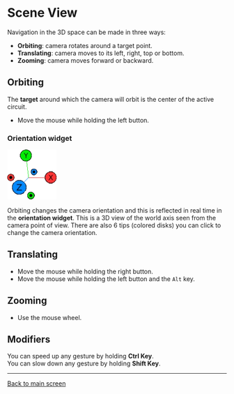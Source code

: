 # Scene View

Navigation in the 3D space can be made in three ways:

-   **Orbiting**: camera rotates around a target point.
-   **Translating**: camera moves to its left, right, top or bottom.
-   **Zooming**: camera moves forward or backward.

## Orbiting

The **target** around which the camera will orbit is the center of the active circuit.

-   Move the mouse while holding the left button.

### Orientation widget

![Orientation widget](gizmo.webp)

Orbiting changes the camera orientation and this is reflected in real time in the
**orientation widget**.
This is a 3D view of the world axis seen from the camera point of view.
There are also 6 tips (colored disks) you can click
to change the camera orientation.

## Translating

-   Move the mouse while holding the right button.
-   Move the mouse while holding the left button and the `Alt` key.

## Zooming

-   Use the mouse wheel.

## Modifiers

You can speed up any gesture by holding **Ctrl Key**.  
You can slow down any gesture by holding **Shift Key**.

---

[Back to main screen](../welcome)
